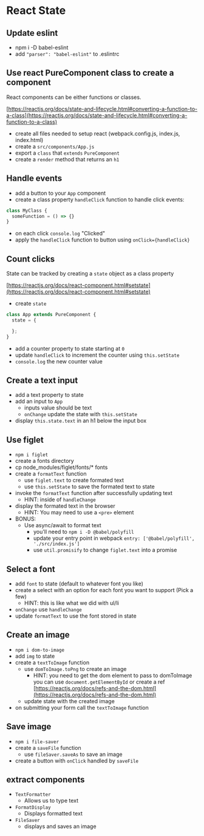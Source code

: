 # React State

## Update eslint

* npm i -D babel-eslint
* add `"parser": "babel-eslint"` to .eslintrc

## Use react PureComponent class to create a component

React components can be either functions or classes.

[https://reactjs.org/docs/state-and-lifecycle.html#converting-a-function-to-a-class](https://reactjs.org/docs/state-and-lifecycle.html#converting-a-function-to-a-class)

* create all files needed to setup react
  (webpack.config.js, index.js, index.html)
* create a `src/components/App.js`
* export a `class` that `extends` `PureComponent`
* create a `render` method that returns an `h1`

## Handle events

* add a button to your `App` component
* create a class property `handleClick` function to handle click events:
```js
class MyClass {
  someFunction = () => {}
}
```
* on each click `console.log` "Clicked"
* apply the `handleClick` function to button using `onClick={handleClick}`

## Count clicks

State can be tracked by creating a `state` object as a class property

[https://reactjs.org/docs/react-component.html#setstate](https://reactjs.org/docs/react-component.html#setstate)

* create `state`
```js
class App extends PureComponent {
  state = {

  };
}
```
* add a counter property to state starting at `0`
* update `handleClick` to increment the counter using `this.setState`
* `console.log` the new counter value

## Create a text input

* add a text property to state
* add an input to `App`
  * inputs value should be text
  * `onChange` update the state with `this.setState`
* display `this.state.text` in an h1 below the input box

## Use figlet

* `npm i figlet`
* create a fonts directory
* cp node_modules/figlet/fonts/* fonts
* create a `formatText` function
  * use `figlet.text` to create formated text
  * use `this.setState` to save the formated text to state
* invoke the `formatText` function after successfully updating text
  * HINT: inside of `handleChange`
* display the formated text in the browser
  * HINT: You may need to use a `<pre>` element
* BONUS:
  * Use async/await to format text
    * you'll need to `npm i -D @babel/polyfill`
    * update your entry point in webpack
      `entry: ['@babel/polyfill', './src/index.js']`
    * use `util.promisify` to change `figlet.text` into a promise

## Select a font

* add `font` to state (default to whatever font you like)
* create a select with an option for each font you want to support
  (Pick a few)
  * HINT: this is like what we did with ul/li
* `onChange` use `handleChange`
* update `formatText` to use the font stored in state

## Create an image

* `npm i dom-to-image`
* add `img` to state
* create a `textToImage` function
  * use `domToImage.toPng` to create an image
    * HINT: you need to get the dom element to pass to domToImage
      you can use `document.getElementById` or create a ref [https://reactjs.org/docs/refs-and-the-dom.html](https://reactjs.org/docs/refs-and-the-dom.html)
  * update state with the created image
* on submitting your form call the `textToImage` function

## Save image

* `npm i file-saver`
* create a `saveFile` function
  * use `fileSaver.saveAs` to save an image
* create a button with `onClick` handled by `saveFile`

## extract components

* `TextFormatter`
  * Allows us to type text
* `FormatDisplay`
  * Displays formatted text
* `FileSaver`
  * displays and saves an image
